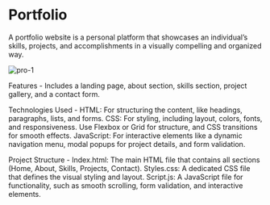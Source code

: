 # Portfolio

A portfolio website is a personal platform that showcases an individual’s skills, projects, and accomplishments in a visually compelling and organized way.

![pro-1](https://github.com/user-attachments/assets/c9064718-f926-44d9-bfc7-b7063100860d)

Features -
Includes a landing page, about section, skills section, project gallery, and a contact form. 

Technologies Used -
HTML: For structuring the content, like headings, paragraphs, lists, and forms.
CSS: For styling, including layout, colors, fonts, and responsiveness. Use Flexbox or Grid for structure, and CSS transitions for smooth effects.
JavaScript: For interactive elements like a dynamic navigation menu, modal popups for project details, and form validation.

Project Structure -
Index.html: The main HTML file that contains all sections (Home, About, Skills, Projects, Contact).
Styles.css: A dedicated CSS file that defines the visual styling and layout.
Script.js: A JavaScript file for functionality, such as smooth scrolling, form validation, and interactive elements.

